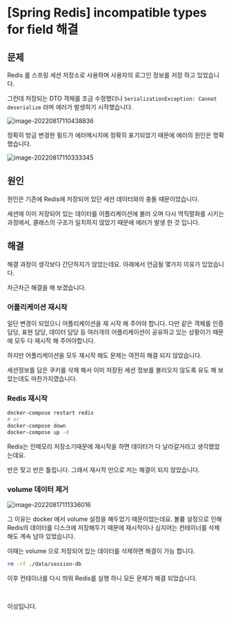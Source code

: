 # [Spring Redis] incompatible types for field 해결

## 문제

Redis 를 스프링 세션 저장소로 사용하며 사용자의 로그인 정보를 저장 하고 있었습니다.

그런데 저장되는 DTO 객체를 조금 수정했더니 `SerializationException: Cannot deserialize` 라며 에러가 발생하기 시작했습니다. 

![image-20220817110438836](https://raw.githubusercontent.com/Shane-Park/mdblog/main/devlife/todayError/20220817.assets/image-20220817110438836.png)

정확히 방금 변경한 필드가 에러메시지에 정확히 표기되었기 때문에 에러의 원인은 명확 했습니다.

![image-20220817110333345](https://raw.githubusercontent.com/Shane-Park/mdblog/main/devlife/todayError/20220817.assets/image-20220817110333345.png)

## 원인

원인은 기존에 Redis에 저장되어 있던 세션 데이터와의 충돌 때문이었습니다.

세션에 이미 저장되어 있는 데이터를 어플리케이션에 불러 오며 다시 역직렬화를 시키는 과정에서, 클래스의 구조가 일치하지 않았기 때문에 에러가 발생 한 것 입니다.

## 해결

해결 과정이 생각보다 간단하지가 않았는데요. 아래에서 언급될 몇가지 이유가 있었습니다.

차근차근 해결을 해 보겠습니다.

### 어플리케이션 재시작

일단 변경이 되었으니 어플리케이션을 재 시작 해 주어야 합니다. 다만 같은 객체를 인증담당, 표현 담당, 데이터 담당 등 여러개의 어플리케이션이 공유하고 있는 상황이기 때문에 모두 다 재시작 해 주어야합니다.

하지만 어플리케이션을 모두 재시작 해도 문제는 여전히 해결 되지 않았습니다.

세션정보를 담은 쿠키를 삭제 해서 이미 저장된 세션 정보를 불러오지 않도록 유도 해 보았는데도 마찬가지였습니다.

### Redis 재시작

```bash
docker-compose restart redis
# or
docker-compose down
docker-compose up -d
```

Redis는 인메모리 저장소기때문에 재시작을 하면 데이터가 다 날라갈거라고 생각했었는데요.

반은 맞고 반은 틀립니다. 그래서 재시작 만으로 저는 해결이 되지 않았습니다.

### volume 데이터 제거

![image-20220817111336016](https://raw.githubusercontent.com/Shane-Park/mdblog/main/devlife/todayError/20220817.assets/image-20220817111336016.png)

그 이유는 docker 에서 volume 설정을 해두었기 때문이었는데요. 볼륨 설정으로 인해 Redis의 데이터를 디스크에 저장해두기 때문에 재시작이나 심지어는 컨테이너를 삭제해도 계속 남아 있었습니다.

이때는 volume 으로 저장되어 있는 데이터를 삭제하면 해결이 가능 합니다.

```bash
rm -rf ./data/session-db
```

이후 컨테이너를 다시 띄워 Redis를 실행 하니 모든 문제가 해결 되었습니다.

<br/>

이상입니다. 